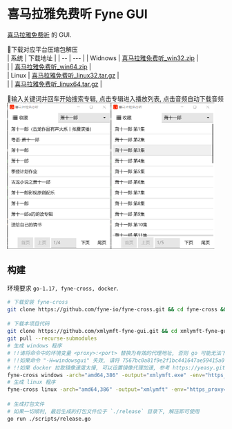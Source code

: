 # 喜马拉雅免费听 Fyne GUI
[喜马拉雅免费听](https://github.com/funte/xmlymft) 的 GUI.  

🍌下载对应平台压缩包解压  
| 系统 | 下载地址 |
| -- | --- |
| Widnows | [喜马拉雅免费听_win32.zip](https://github.com/funte/xmlymft-fyne-gui/releases/download/1.0.0/xmlymft-windows-386.zip) |  
| | [喜马拉雅免费听_win64.zip](https://github.com/funte/xmlymft-fyne-gui/releases/download/1.0.0/xmlymft-windows-amd64.zip) |  
| Linux | [喜马拉雅免费听_linux32.tar.gz](https://github.com/funte/xmlymft-fyne-gui/releases/download/1.0.0/xmlymft-linux-386.tar.gz) |  
| | [喜马拉雅免费听_linux64.tar.gz](https://github.com/funte/xmlymft-fyne-gui/releases/download/1.0.0/xmlymft-linux-amd64.tar.gz) |  


🍌输入关键词并回车开始搜索专辑, 点击专辑进入播放列表, 点击音频自动下载音频  
<img src="./READMES/albumView.png" width=240><img src="./READMES/trackView.png" width=240>  

## 构建
环境要求 `go-1.17, fyne-cross, docker`.  
```sh
# 下载安装 fyne-cross
git clone https://github.com/fyne-io/fyne-cross.git && cd fyne-cross && go install

# 下载本项目代码
git clone https://github.com/xmlymft-fyne-gui.git && cd xmlymft-fyne-gui
git pull --recurse-submodules
# 生成 windows 程序
# !!请将命令中的环境变量 <proxy>:<port> 替换为有效的代理地址, 否则 go 可能无法下载依赖
# !!如果命令 "-H=windowsgui" 失效, 请将 7567bc0a81f9e2f1bc441647ae59415a01e61389 手动合并到你本地 fyne-cross 代码中, 并重新编译安装 fyne-cross
# !!如果 docker 拉取镜像速度太慢, 可以设置镜像代理加速, 参考 https://yeasy.gitbook.io/docker_practice/install/mirror
fyne-cross windows -arch="amd64,386" -output="xmlymft.exe" -env="https_proxy=<ip>:<port>" -ldflags="-H=windowsgui"
# 生成 linux 程序
fyne-cross linux -arch="amd64,386" -output="xmlymft" -env="https_proxy=<ip>:<port>"

# 生成打包文件
# 如果一切顺利, 最后生成的打包文件位于 `./release` 目录下, 解压即可使用
go run ./scripts/release.go
```
